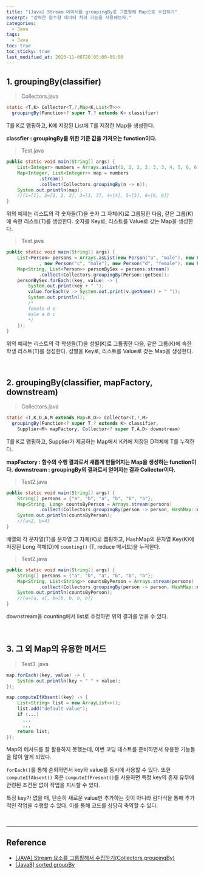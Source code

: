 ```yaml
---
title: "[Java] Stream 데이터를 groupingBy로 그룹핑해 Map으로 수집하기"
excerpt: "강력한 함수형 데이터 처리 기능을 사용해보자."
categories:
  - Java
tags:
  - Java
toc: true
toc_sticky: true
last_modified_at: 2020-11-08T20:05:00-05:00
---
```


## 1. groupingBy(classifier)

> Collectors.java

```java
static <T,K> Collector<T,?,Map<K,List<T>>>
  groupingBy(Function<? super T,? extends K> classifier)
```

T를 K로 맵핑하고, K에 저장된 List에 T를 저장한 Map을 생성한다.

**classfier : groupingBy를 위한 기준 값을 가져오는 function이다.**

> Test.java

```java
public static void main(String[] args) {
    List<Integer> numbers = Arrays.asList(1, 2, 2, 2, 3, 3, 4, 5, 6, 6);
    Map<Integer, List<Integer>> map = numbers
            .stream()
            .collect(Collectors.groupingBy(n -> n));
    System.out.println(map);
    //{1=[1], 2=[2, 2, 2], 3=[3, 3], 4=[4], 5=[5], 6=[6, 6]}
}
```

위의 예제는 리스트의 각 숫자들(T)을 숫자 그 자체(K)로 그룹핑한 다음, 같은 그룹(K)에 속한 리스트(T)를 생성한다. 숫자를 Key로, 리스트를 Value로 갖는 Map을 생성한다.

> Test.java

```java
public static void main(String[] args) {
    List<Person> persons = Arrays.asList(new Person("a", "male"), new Person("b", "male")
            , new Person("c", "male"), new Person("d", "female"), new Person("e", "female"));
    Map<String, List<Person>> personBySex = persons.stream()
            .collect(Collectors.groupingBy(Person::getSex));
    personBySex.forEach((key, value) -> {
        System.out.print(key + " ");
        value.forEach(v -> System.out.print(v.getName() + " "));
        System.out.println();
        /*
        female d e
        male a b c
        */
    });
}
```

위의 예제는 리스트의 각 학생들(T)을 성별(K)로 그룹핑한 다음, 같은 그룹(K)에 속한 학생 리스트(T)를 생성한다. 성별을 Key로, 리스트를 Value로 갖는 Map을 생성한다.

<br>

## 2. groupingBy(classifier, mapFactory, downstream)

> Collectors.java

```java
static <T,K,D,A,M extends Map<K,D>> Collector<T,?,M>
  groupingBy(Function<? super T,? extends K> classifier,
    Supplier<M> mapFactory, Collector<? super T,A,D> downstream)
```

T를 K로 맵핑하고, Supplier가 제공하는 Map에서 K키에 저장된 D객체에 T를 누적한다.

**mapFactory : 함수의 수행 결과로서 새롭게 만들어지는 Map을 생성하는 function이다.**
**downstream : groupingBy의 결과로서 얻어지는 결과 Collector이다.**

> Test2.java

```java
public static void main(String[] args) {
    String[] persons = {"a", "b", "a", "b", "b", "b"};
    Map<String, Long> countsByPerson = Arrays.stream(persons)
            .collect(Collectors.groupingBy(person -> person, HashMap::new, Collectors.counting()));
    System.out.println(countsByPerson);
    //{a=2, b=4}
}
```

배열의 각 문자열(T)를 문자열 그 자체(K)로 맵핑하고, HashMap의 문자열 Key(K)에 저장된 Long 객체(D)에 ``counting()`` (T, reduce 메서드)을 누적한다.

> Test2.java

```java
public static void main(String[] args) {
    String[] persons = {"a", "b", "a", "b", "b", "b"};
    Map<String, List<String>> countsByPerson = Arrays.stream(persons)
            .collect(Collectors.groupingBy(person -> person, HashMap::new, Collectors.toList()));
    System.out.println(countsByPerson);
    //{a=[a, a], b=[b, b, b, b]}
}
```

downstream을 counting에서 list로 수정하면 위의 결과를 얻을 수 있다.

<br>

## 3. 그 외 Map의 유용한 메서드

> Test3. java

```java
map.forEach((key, value) -> {
    System.out.println(key + " " + value);
});

map.computeIfAbsent((key) -> {
    List<String> list = new ArrayList<>();
    list.add("default value");
    if (...)
      ...
      ...
    return list;
});
```

Map의 메서드를 잘 활용하지 못했는데, 이번 코딩 테스트를 준비하면서 유용한 기능들을 많이 알게 되었다.

``forEach()``를 통해 순회하면서 key와 value를 동시에 사용할 수 있다. 또한 ``computeIfAbsent()`` 혹은 ``computeIfPresent()``를 사용하면 특정 key의 존재 유무에 관련된 조건문 없이 작업을 지시할 수 있다.

특정 key가 없을 때, 단순히 새로운 value만 추가하는 것이 아니라 람다식을 통해 추가적인 작업을 수행할 수 있다. 이를 통해 코드를 상당히 축약할 수 있다.

<br>

---

## Reference

* [[JAVA] Stream 요소를 그룹핑해서 수집하기(Collectors.groupingBy)](https://cornswrold.tistory.com/387)
* [[Java8] sorted groupBy](https://devidea.tistory.com/58)

